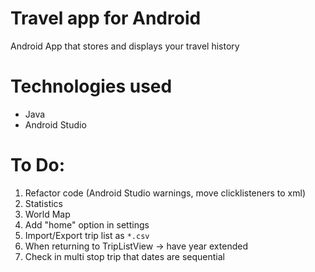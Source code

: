 # Travel app for Android
Android App that stores and displays your travel history

# Technologies used
- Java
- Android Studio

# To Do:
1. Refactor code (Android Studio warnings, move clicklisteners to xml)
1. Statistics 
1. World Map
1. Add "home" option in settings
1. Import/Export trip list as `*.csv`
1. When returning to TripListView -> have year extended
1. Check in multi stop trip that dates are sequential
